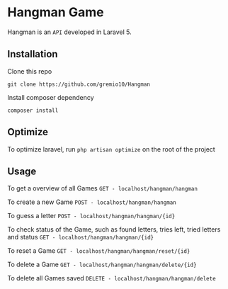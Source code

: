 # Hangman Game

Hangman is an `API` developed in Laravel 5.

## Installation

Clone this repo

```git clone https://github.com/gremio10/Hangman```

Install composer dependency

```composer install```

## Optimize

To optimize laravel, run ```php artisan optimize``` on the root of the project

## Usage

To get a overview of all Games
```GET - localhost/hangman/hangman```

To create a new Game
```POST - localhost/hangman/hangman```

To guess a letter
```POST - localhost/hangman/hangman/{id}```

To check status of the Game, such as found letters, tries left, tried letters and status
```GET - localhost/hangman/hangman/{id}```

To reset a Game
```GET - localhost/hangman/hangman/reset/{id}```

To delete a Game
```GET - localhost/hangman/hangman/delete/{id}```

To delete all Games saved
```DELETE - localhost/hangman/hangman/delete```